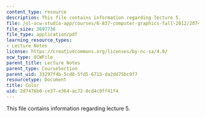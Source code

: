```yaml
---
content_type: resource
description: This file contains information regarding lecture 5.
file: /ol-ocw-studio-app/courses/6-837-computer-graphics-fall-2012/2d7476b0ce37e364ac728cd4c8ff41f4_MIT6_837F12_Lec05.pdf
file_size: 3697736
file_type: application/pdf
learning_resource_types:
- Lecture Notes
license: https://creativecommons.org/licenses/by-nc-sa/4.0/
ocw_type: OCWFile
parent_title: Lecture Notes
parent_type: CourseSection
parent_uid: 33297f4b-5cd8-5fd5-6713-da2dd75bc9f7
resourcetype: Document
title: Color
uid: 2d7476b0-ce37-e364-ac72-8cd4c8ff41f4
---
```

This file contains information regarding lecture 5.